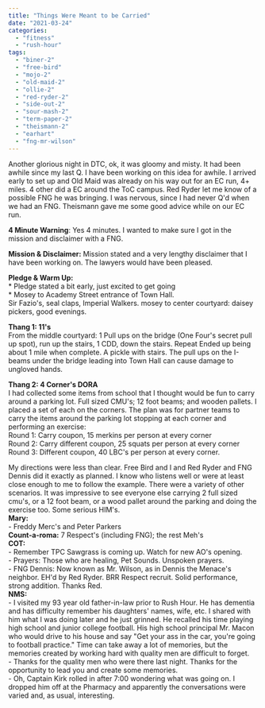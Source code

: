 ```yaml
---
title: "Things Were Meant to be Carried"
date: "2021-03-24"
categories: 
  - "fitness"
  - "rush-hour"
tags: 
  - "biner-2"
  - "free-bird"
  - "mojo-2"
  - "old-maid-2"
  - "ollie-2"
  - "red-ryder-2"
  - "side-out-2"
  - "sour-mash-2"
  - "term-paper-2"
  - "theismann-2"
  - "earhart"
  - "fng-mr-wilson"
---
```


Another glorious night in DTC, ok, it was gloomy and misty. It had been awhile since my last Q. I have been working on this idea for awhile. I arrived early to set up and Old Maid was already on his way out for an EC run, 4+ miles. 4 other did a EC around the ToC campus. Red Ryder let me know of a possible FNG he was bringing. I was nervous, since I had never Q'd when we had an FNG. Theismann gave me some good advice while on our EC run.

**4 Minute Warning**: Yes 4 minutes. I wanted to make sure I got in the mission and disclaimer with a FNG.

**Mission & Disclaimer:** Mission stated and a very lengthy disclaimer that I have been working on. The lawyers would have been pleased.

**Pledge & Warm Up:**  
\* Pledge stated a bit early, just excited to get going  
\* Mosey to Academy Street entrance of Town Hall.  
Sir Fazio's, seal claps, Imperial Walkers. mosey to center courtyard: daisey pickers, good evenings.

**Thang 1: 11's**  
From the middle courtyard: 1 Pull ups on the bridge (One Four's secret pull up spot), run up the stairs, 1 CDD, down the stairs. Repeat Ended up being about 1 mile when complete. A pickle with stairs. The pull ups on the I-beams under the bridge leading into Town Hall can cause damage to ungloved hands.

**Thang 2: 4 Corner's DORA**  
I had collected some items from school that I thought would be fun to carry around a parking lot. Full sized CMU's; 12 foot beams; and wooden pallets. I placed a set of each on the corners. The plan was for partner teams to carry the items around the parking lot stopping at each corner and performing an exercise:  
Round 1: Carry coupon, 15 merkins per person at every corner  
Round 2: Carry different coupon, 25 squats per person at every corner  
Round 3: Different coupon, 40 LBC's per person at every corner.

My directions were less than clear. Free Bird and I and Red Ryder and FNG Dennis did it exactly as planned. I know who listens well or were at least close enough to me to follow the example. There were a variety of other scenarios. It was impressive to see everyone else carrying 2 full sized cmu's, or a 12 foot beam, or a wood pallet around the parking and doing the exercise too. Some serious HIM's.  
**Mary:**  
\- Freddy Merc's and Peter Parkers  
**Count-a-roma:** 7 Respect's (including FNG); the rest Meh's  
**COT:**  
\- Remember TPC Sawgrass is coming up. Watch for new AO's opening.  
\- Prayers: Those who are healing, Pet Sounds. Unspoken prayers.  
\- FNG Dennis: Now known as Mr. Wilson, as in Dennis the Menace's neighbor. EH'd by Red Ryder. BRR Respect recruit. Solid performance, strong addition. Thanks Red.  
**NMS:**  
\- I visited my 93 year old father-in-law prior to Rush Hour. He has dementia and has difficulty remember his daughters' names, wife, etc. I shared with him what I was doing later and he just grinned. He recalled his time playing high school and junior college football. His high school principal Mr. Macon who would drive to his house and say "Get your ass in the car, you're going to football practice." Time can take away a lot of memories, but the memories created by working hard with quality men are difficult to forget.  
\- Thanks for the quality men who were there last night. Thanks for the opportunity to lead you and create some memories.  
\- Oh, Captain Kirk rolled in after 7:00 wondering what was going on. I dropped him off at the Pharmacy and apparently the conversations were varied and, as usual, interesting.
